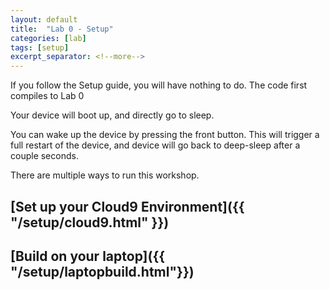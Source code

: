 ```yaml
---
layout: default
title:  "Lab 0 - Setup"
categories: [lab]
tags: [setup]
excerpt_separator: <!--more-->
---
```


If you follow the Setup guide, you will have nothing to do. The code first compiles to Lab 0

Your device will boot up, and directly go to sleep.

You can wake up the device by pressing the front button. This will trigger a full restart of the device, and device will go back to deep-sleep after a couple seconds.
<!--more-->

There are multiple ways to run this workshop.

## [Set up your Cloud9 Environment]({{ "/setup/cloud9.html" }})

## [Build on your laptop]({{ "/setup/laptopbuild.html"}})
